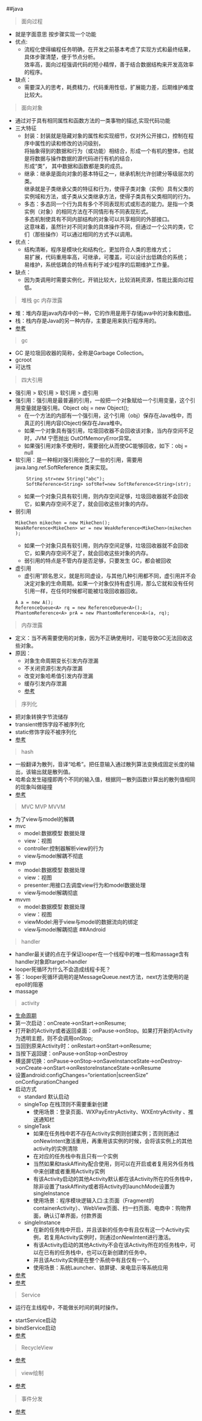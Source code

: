 ##java
> 面向过程
- 就是字面意思 按步骤实现一个功能
- 优点:
  - 流程化使得编程任务明确，在开发之前基本考虑了实现方式和最终结果，具体步骤清楚，便于节点分析。  
    效率高，面向过程强调代码的短小精悍，善于结合数据结构来开发高效率的程序。
- 缺点：
  - 需要深入的思考，耗费精力，代码重用性低，扩展能力差，后期维护难度比较大。
> 面向对象
- 通过对于具有相同属性和函数方法的一类事物的描述,实现代码功能
- 三大特征
  - 封装：封装就是隐藏对象的属性和实现细节，仅对外公开接口，控制在程序中属性的读和修改的访问级别，  
  将抽象得到的数据和行为（或功能）相结合，形成一个有机的整体，也就是将数据与操作数据的源代码进行有机的结合，  
  形成“类”， 其中数据和函数都是类的成员。
  - 继承：继承是面向对象的基本特征之一，继承机制允许创建分等级层次的类。  
  继承就是子类继承父类的特征和行为，使得子类对象（实例）具有父类的实例域和方法，或子类从父类继承方法，使得子类具有父类相同的行为。
  - 多态：多态同一个行为具有多个不同表现形式或形态的能力。是指一个类实例（对象）的相同方法在不同情形有不同表现形式。  
  多态机制使具有不同内部结构的对象可以共享相同的外部接口。  
  这意味着，虽然针对不同对象的具体操作不同，但通过一个公共的类，它们（那些操作）可以通过相同的方式予以调用。
- 优点：
  - 结构清晰，程序是模块化和结构化，更加符合人类的思维方式；  
    易扩展，代码重用率高，可继承，可覆盖，可以设计出低耦合的系统；  
    易维护，系统低耦合的特点有利于减少程序的后期维护工作量。  
- 缺点：
  - 因为类调用时需要实例化，开销比较大，比较消耗资源，性能比面向过程低。
> 堆栈 gc 内存泄露
+ 堆：堆内存是java内存中的一种，它的作用是用于存储java中的对象和数组。
+ 栈：栈内存是Java的另一种内存，主要是用来执行程序用的。
+ [参考](https://zhuanlan.zhihu.com/p/529280783)
> gc
+ GC 是垃圾回收器的简称，全称是Garbage Collection。
+ gcroot 
+ 可达性
> 四大引用
+ 强引用 > 软引用 > 软引用 > 虚引用
+ 强引用：强引用是最普遍的引用，一般把一个对象赋给一个引用变量，这个引用变量就是强引用。Object obj = new Object();
  + 在一个方法的内部有一个强引用，这个引用（obj）保存在Java栈中，而真正的引用内容(Object)保存在Java堆中。
  + 如果一个对象具有强引用，垃圾回收器不会回收该对象，当内存空间不足时，JVM 宁愿抛出 OutOfMemoryError异常。
  + 如果强引用对象不使用时，需要弱化从而使GC能够回收，如下：obj = null
+ 软引用：是一种相对强引用弱化了一些的引用，需要用java.lang.ref.SoftReference 类来实现。
  ```
      String str=new String("abc");
      SoftReference<String> softRef=new SoftReference<String>(str);
  ```
  + 如果一个对象只具有软引用，则内存空间足够，垃圾回收器就不会回收它，如果内存空间不足了，就会回收这些对象的内存。
+ 弱引用
  ```
  MikeChen mikechen = new MikeChen();
  WeakReference<MikeChen> wr = new WeakReference<MikeChen>(mikechen );
  ```
  + 如果一个对象只具有软引用，则内存空间足够，垃圾回收器就不会回收它，如果内存空间不足了，就会回收这些对象的内存。
  + 弱引用的特点是不管内存是否足够，只要发生 GC，都会被回收
+ 虚引用
  + 虚引用”顾名思义，就是形同虚设，与其他几种引用都不同，虚引用并不会决定对象的生命周期。如果一个对象仅持有虚引用，那么它就和没有任何引用一样，在任何时候都可能被垃圾回收器回收。
  ```
  A a = new A();
  ReferenceQueue<A> rq = new ReferenceQueue<A>();
  PhantomReference<A> prA = new PhantomReference<A>(a, rq);
  ```
> 内存泄露
+ 定义：当不再需要使用的对象，因为不正确使用时，可能导致GC无法回收这些对象。
+ 原因：
  - 对象生命周期变长引发内存泄漏
  - 不关闭资源引发内存泄漏
  - 改变对象哈希值引发内存泄漏
  - 缓存引发内存泄漏
  - [参考](https://juejin.cn/post/7204680573121134652)
> 序列化
+ 把对象转换字节流储存
+ transient修饰字段不被序列化
+ static修饰字段不被序列化
+ [参考](https://blog.csdn.net/qq_44543508/article/details/103232007)
> hash
+ 一般翻译为散列，音译“哈希”。把任意输入通过散列算法变换成固定长度的输出，该输出就是散列值。
+ 哈希会发生碰撞即两个不同的输入值，根据同一散列函数计算出的散列值相同的现象叫做碰撞
+ [参考](https://blog.csdn.net/majinggogogo/article/details/80260400)
> MVC MVP MVVM
+ 为了view与model的解耦
+ mvc 
  + model:数据模型 数据处理
  + view：视图
  + controller:控制器解析view的行为
  + view与model解耦不彻底
+ mvp
  + model:数据模型 数据处理
  + view：视图
  + presenter:用接口去调度view行为和model数据处理
  + view与model解耦彻底
+ mvvm
  + model:数据模型 数据处理
  + view：视图
  + viewModel:用于view与model的数据流向的绑定
  + view与model解耦彻底
##Android
> handler 
- handler最关键的点在于保证looper在一个线程中的唯一性和massage含有handler对象即target=handler
- looper死循环为什么不会造成线程卡死？
- 答：looper死循环调用的是MessageQueue.next方法，next方法使用的是epoll的阻塞
- massage
> activity
+ [生命周期](./image/activty.jpg)
+ 第一次启动：onCreate->onStart->onResume;
+ 打开新的Activity或者返回桌面：onPause->onStop。如果打开新的Activity为透明主题，则不会调用onStop;
+ 当回到原来Activity时：onRestart->onStart->onResume;
+ 当按下返回键：onPause->onStop->onDestroy
+ 横竖屏切换：onPause->onStop->onSaveInstanceState->onDestroy->onCreate->onStart->onRestoreInstanceState->onResume
+ 设置android:configChanges=“orientation|screenSize” onConfigurationChanged 
+ 启动方式
  + standard 默认启动
  + singleTop 在栈顶则不需要重新创建
    + 使用场景：登录页面、WXPayEntryActivity、WXEntryActivity 、推送通知栏
  + singleTask 
    + 如果在任务栈中若不存在Activity实例则创建实例；否则则通过onNewIntent激活重用，再重用该实例的时候，会将该实例上的其他activity的实例清除
    + 在对应的任务栈中有且只有一个实例
    + 当然如果和taskAffinity配合使用，则可以在开启或者复用另外任务栈中来创建或者重用Activity实例
    + 有该Activity启动的其他Activity默认都在该Activity所在的任务栈中，除非设置了taskAffinity或者将Activity的launchMode设置为singleInstance
    + 使用场景：程序模块逻辑入口:主页面（Fragment的containerActivity）、WebView页面、扫一扫页面、电商中：购物界面，确认订单界面，付款界面
  + singleInstance
    + 在新的任务栈中开启，并且该新的任务中有且仅有这一个Activity实例，若复用Activity实例时，则通过onNewIntent进行激活。
    + 有该Activity启动的其他Activity不会在该Activity所在的任务栈中，可以在已有的任务栈中，也可以在新创建的任务中。
    + 并且该Activity实例是在整个系统中有且仅有一个。
    + 使用场景：系统Launcher、锁屏键、来电显示等系统应用
+ [参考](https://blog.csdn.net/nihaomabmt/article/details/86490090)
+ [参考](https://blog.csdn.net/black_bird_cn/article/details/79764794)
> Service
- 运行在主线程中，不能做长时间的耗时操作。
+ startService启动
+ bindService启动
+ [参考](https://blog.csdn.net/amin_hui/article/details/123406301)
> RecycleView
+ [参考](https://www.cnblogs.com/jimuzz/p/14040674.html#:~:text=%E5%86%8D%E4%B9%9F%E4%B8%8D%E7%94%A8%E6%8B%85%E5%BF%83%E9%97%AERecycleView%E4%BA%86%E2%80%94%E2%80%94%E9%9D%A2%E8%AF%95%E7%9C%9F%E9%A2%98%E8%AF%A6%E8%A7%A3%201%20%E8%AE%B2%E4%B8%80%E4%B8%8B%20RecyclerView%20%E7%9A%84%E7%BC%93%E5%AD%98%E6%9C%BA%E5%88%B6%2C%E6%BB%91%E5%8A%A810%E4%B8%AA%EF%BC%8C%E5%86%8D%E6%BB%91%E5%9B%9E%E5%8E%BB%EF%BC%8C%E4%BC%9A%E6%9C%89%E5%87%A0%E4%B8%AA%E6%89%A7%E8%A1%8C%20onBindView%20%E3%80%82%20%E7%BC%93%E5%AD%98%E7%9A%84%E6%98%AF%E4%BB%80%E4%B9%88%EF%BC%9F,%E5%90%97%2CnotifyItemChange%E6%96%B9%E6%B3%95%E4%B8%AD%E7%9A%84%E5%8F%82%E6%95%B0%EF%BC%9F%204%20RecyclerView%20%E5%B5%8C%E5%A5%97%20RecyclerView%20%E6%BB%91%E5%8A%A8%E5%86%B2%E7%AA%81%EF%BC%8CNestScrollView%E5%B5%8C%E5%A5%97RecyclerView%E3%80%82%205%20%E8%AF%B4%E8%AF%B4RecyclerView%E6%80%A7%E8%83%BD%E4%BC%98%E5%8C%96%E3%80%82)
> view绘制
+ [参考](https://juejin.cn/post/6844904042175397902)
> 事件分发
+ [参考](https://zhuanlan.zhihu.com/p/144480486)
